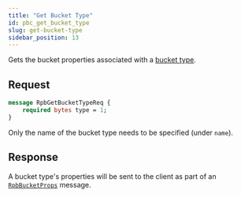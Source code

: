 ```yaml
---
title: "Get Bucket Type"
id: pbc_get_bucket_type
slug: get-bucket-type 
sidebar_position: 13
---
```


Gets the bucket properties associated with a [bucket type](../../../using/cluster-operations/bucket-types.md).

## Request

```protobuf
message RpbGetBucketTypeReq {
    required bytes type = 1;
}
```

Only the name of the bucket type needs to be specified (under `name`).

## Response

A bucket type's properties will be sent to the client as part of an
[`RpbBucketProps`](../../../developing/api/protocol-buffers/get-bucket-props.md) message.
